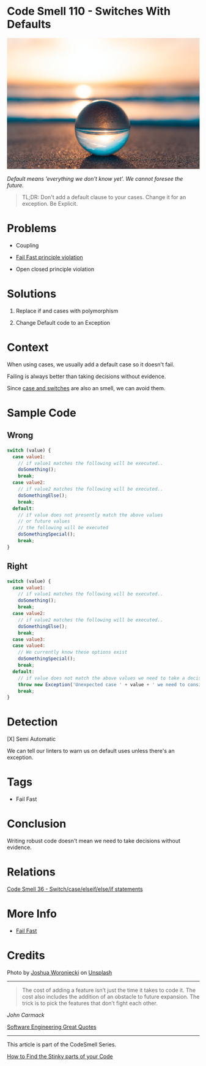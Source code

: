 # Code Smell 110 - Switches With Defaults

![Code Smell 110 - Switches With Defaults](joshua-woroniecki--5nwt_aN2E0-unsplash.jpg)

*Default means 'everything we don't know yet'. We cannot foresee the future.*

> TL;DR: Don't add a default clause to your cases. Change it for an exception. Be Explicit.

# Problems

- Coupling

- [Fail Fast principle violation](../../Theory/Fail%20Fast/readme.md)

- Open closed principle violation

# Solutions

1. Replace if and cases with polymorphism

2. Change Default code to an Exception

# Context

When using cases, we usually add a default case so it doesn't fail. 

Failing is always better than taking decisions without evidence.

Since [case and switches](../../Code%20Smells/Code%20Smell%2036%20-%20Switch%20case%20elseif%20else%20if%20statements/readme.md) are also an smell, we can avoid them.

# Sample Code

## Wrong

[Gist Url]: # (https://gist.github.com/mcsee/ddad35dc0be43c82d4aff94ad2b79d09)
```javascript
switch (value) {
  case value1:
    // if value1 matches the following will be executed..
    doSomething();
    break;
  case value2:
    // if value2 matches the following will be executed..
    doSomethingElse();
    break;
  default:
    // if value does not presently match the above values
    // or future values
    // the following will be executed
    doSomethingSpecial();
    break;
}
```

## Right

[Gist Url]: # (https://gist.github.com/mcsee/78ca0363b28677b5ff24973b2fc4806f)
```javascript
switch (value) {
  case value1:
    // if value1 matches the following will be executed..
    doSomething();
    break;
  case value2:
    // if value2 matches the following will be executed..
    doSomethingElse();
    break;
  case value3:
  case value4:
    // We currently know these options exist
    doSomethingSpecial();
    break;
  default:
    // if value does not match the above values we need to take a decision
    throw new Exception('Unexpected case ' + value + ' we need to consider it');
    break;
}
```

# Detection

[X] Semi Automatic 

We can tell our linters to warn us on default uses unless there's an exception.

# Tags

- Fail Fast

# Conclusion

Writing robust code doesn't mean we need to take decisions without evidence.

# Relations

[Code Smell 36 - Switch/case/elseif/else/if statements](../../Code%20Smells/Code%20Smell%2036%20-%20Switch%20case%20elseif%20else%20if%20statements/readme.md)

# More Info

- [Fail Fast](../../Theory/Fail%20Fast/readme.md)

# Credits

Photo by [Joshua Woroniecki](https://unsplash.com/@joshua_j_woroniecki) on [Unsplash](https://unsplash.com/s/photos/crystal-ball)
  
* * *
  
> The cost of adding a feature isn’t just the time it takes to code it. The cost also includes the addition of an obstacle to future expansion. The trick is to pick the features that don’t fight each other.

_John Carmack_

[Software Engineering Great Quotes](../../Quotes/Software%20Engineering%20Great%20Quotes/readme.md)

* * *

This article is part of the CodeSmell Series.

[How to Find the Stinky parts of your Code](../../Code%20Smells/How%20to%20Find%20the%20Stinky%20parts%20of%20your%20Code/readme.md)